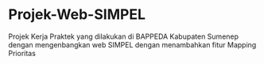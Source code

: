 # Projek-Web-SIMPEL
Projek Kerja Praktek yang dilakukan di BAPPEDA Kabupaten Sumenep dengan mengenbangkan web SIMPEL dengan menambahkan fitur Mapping Prioritas
